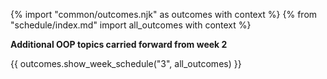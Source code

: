 {% import "common/outcomes.njk" as outcomes with context %}
{% from "schedule/index.md" import all_outcomes with context %}

<box type="warning">

**Additional OOP topics carried forward from week 2**

</box>

{{ outcomes.show_week_schedule("3", all_outcomes) }}